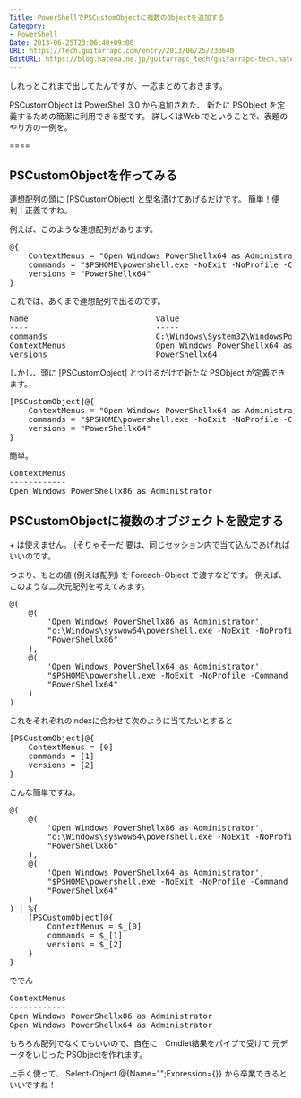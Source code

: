 ```yaml
---
Title: PowerShellでPSCustomObjectに複数のObjectを追加する
Category:
- PowerShell
Date: 2013-06-25T23:06:40+09:00
URL: https://tech.guitarrapc.com/entry/2013/06/25/230640
EditURL: https://blog.hatena.ne.jp/guitarrapc_tech/guitarrapc-tech.hatenablog.com/atom/entry/11696248318757675734
---
```


しれっとこれまで出してたんですが、一応まとめておきます。

PSCustomObject は PowerShell 3.0 から追加された、 新たに PSObject を定義するための簡潔に利用できる型です。
詳しくはWeb でということで、表題のやり方の一例を。

====


<h2>PSCustomObjectを作ってみる</h2>
連想配列の頭に [PSCustomObject] と型名漬けてあげるだけです。
簡単！便利！正義ですね。

例えば、このような連想配列があります。
<pre class="brush: powershell">
@{
	ContextMenus = &quot;Open Windows PowerShellx64 as Administrator&quot;
	commands = &quot;$PSHOME\powershell.exe -NoExit -NoProfile -Command &quot;&quot;Set-Location '%V'&quot;&quot;&quot;
	versions = &quot;PowerShellx64&quot;
}
</pre>

これでは、あくまで連想配列で出るのです。
<pre class="brush: powershell">
Name                           Value                                                                                                                                                       
----                           -----                                                                                                                                                       
commands                       C:\Windows\System32\WindowsPowerShell\v1.0\powershell.exe -NoExit -NoProfile -Command &quot;Set-Location '%V'&quot; 
ContextMenus                   Open Windows PowerShellx64 as Administrator
versions                       PowerShellx64
</pre>

しかし、頭に [PSCustomObject] とつけるだけで新たな PSObject が定義できます。
<pre class="brush: powershell">
[PSCustomObject]@{
	ContextMenus = &quot;Open Windows PowerShellx64 as Administrator&quot;
	commands = &quot;$PSHOME\powershell.exe -NoExit -NoProfile -Command &quot;&quot;Set-Location '%V'&quot;&quot;&quot;
	versions = &quot;PowerShellx64&quot;
}
</pre>

簡単。
<pre class="brush: powershell">
ContextMenus                                                   commands                                                       versions
------------                                                   --------                                                       --------
Open Windows PowerShellx86 as Administrator                    c:\Windows\syswow64\powershell.exe -NoExit -NoProfile -Comm... PowerShellx86                                                
</pre>


<h2>PSCustomObjectに複数のオブジェクトを設定する</h2>
+ は使えません。 (そりゃそーだ
要は、同じセッション内で当て込んであげればいいのです。

つまり、もとの値 (例えば配列) を Foreach-Object で渡すなどです。
例えば、このような二次元配列を考えてみます。
<pre class="brush: powershell">
@(
	@(
		'Open Windows PowerShellx86 as Administrator',
		&quot;c:\Windows\syswow64\powershell.exe -NoExit -NoProfile -Command &quot;&quot;Set-Location '%V'&quot;&quot;&quot;,
		&quot;PowerShellx86&quot;
	),
	@(
		'Open Windows PowerShellx64 as Administrator',
		&quot;$PSHOME\powershell.exe -NoExit -NoProfile -Command &quot;&quot;Set-Location '%V'&quot;&quot;&quot;,
		&quot;PowerShellx64&quot;
	)
) 
</pre>

これをそれぞれのindexに合わせて次のように当てたいとすると
<pre class="brush: powershell">
[PSCustomObject]@{
	ContextMenus = [0]
	commands = [1]
	versions = [2]
}
</pre>

こんな簡単ですね。
<pre class="brush: powershell">
@(
	@(
		'Open Windows PowerShellx86 as Administrator',
		&quot;c:\Windows\syswow64\powershell.exe -NoExit -NoProfile -Command &quot;&quot;Set-Location '%V'&quot;&quot;&quot;,
		&quot;PowerShellx86&quot;
	),
	@(
		'Open Windows PowerShellx64 as Administrator',
		&quot;$PSHOME\powershell.exe -NoExit -NoProfile -Command &quot;&quot;Set-Location '%V'&quot;&quot;&quot;,
		&quot;PowerShellx64&quot;
	)
) | %{
	[PSCustomObject]@{
		ContextMenus = $_[0]
		commands = $_[1]
		versions = $_[2]
	}
}
</pre>

ででん
<pre class="brush: powershell">
ContextMenus                                                   commands                                                       versions
------------                                                   --------                                                       --------
Open Windows PowerShellx86 as Administrator                    c:\Windows\syswow64\powershell.exe -NoExit -NoProfile -Comm... PowerShellx86                                                
Open Windows PowerShellx64 as Administrator                    C:\Windows\System32\WindowsPowerShell\v1.0\powershell.exe -... PowerShellx64  
</pre>

もちろん配列でなくてもいいので、自在に　Cmdlet結果をパイプで受けて 元データをいじった PSObjectを作れます。

上手く使って、 Select-Object @{Name="";Expression={}} から卒業できるといいですね！
